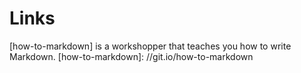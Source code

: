 # Links
[how-to-markdown] is a workshopper that teaches you how to write Markdown.
[how-to-markdown]: //git.io/how-to-markdown
